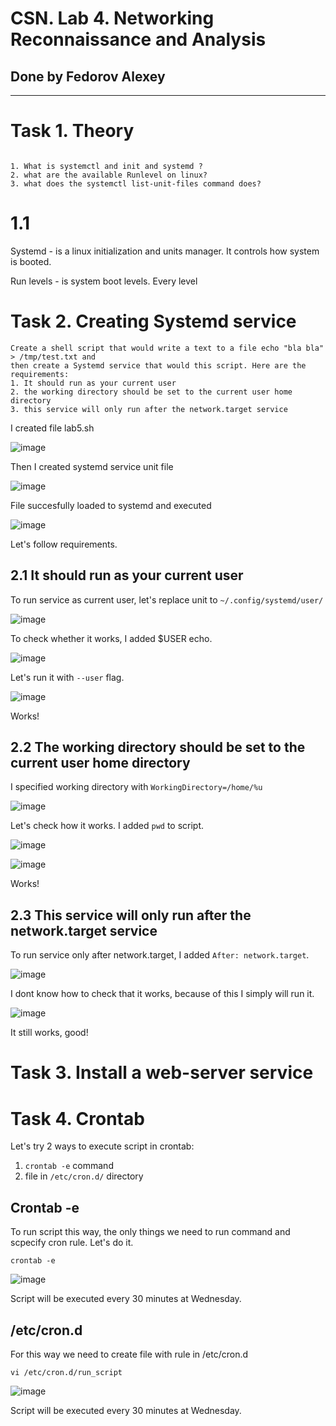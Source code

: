 # CSN. Lab 4. Networking Reconnaissance and Analysis

## Done by Fedorov Alexey

---

# Task 1. Theory

```

1. What is systemctl and init and systemd ?
2. what are the available Runlevel on linux?
3. what does the systemctl list-unit-files command does?
```

# 1.1

Systemd - is a linux initialization and units manager. It controls how system is booted.

Run levels - is system boot levels. Every level

# Task 2. Creating Systemd service

```
Create a shell script that would write a text to a file echo "bla bla" > /tmp/test.txt and
then create a Systemd service that would this script. Here are the requirements:
1. It should run as your current user
2. the working directory should be set to the current user home directory
3. this service will only run after the network.target service
```

I created file lab5.sh

![image](https://github.com/user-attachments/assets/94999296-ad98-45d4-9eaa-933db094a1d8)

Then I created systemd service unit file

![image](https://github.com/user-attachments/assets/a4f0c936-1380-4b86-a26c-8a8ec42d28df)

File succesfully loaded to systemd and executed

![image](https://github.com/user-attachments/assets/1f73213b-ba2d-4ae8-a585-d3c3ede1dcd8)

Let's follow requirements.

## 2.1 It should run as your current user

To run service as current user, let's replace unit to `~/.config/systemd/user/`

![image](https://github.com/user-attachments/assets/f7b1b95d-6284-4b68-9a55-a57ec656abd4)

To check whether it works, I added $USER echo.

![image](https://github.com/user-attachments/assets/133e9f30-dcf1-4684-98f1-7d8b1ddbfa8d)

Let's run it with `--user` flag.

![image](https://github.com/user-attachments/assets/083e1103-e997-47b6-a014-801c7ccffa17)

Works!

## 2.2 The working directory should be set to the current user home directory

I specified working directory with `WorkingDirectory=/home/%u`

![image](https://github.com/user-attachments/assets/b89719f4-85d2-4143-a60c-f682f32e494b)

Let's check how it works. I added `pwd` to script.

![image](https://github.com/user-attachments/assets/f3c7cbdf-6ed2-4bd7-9738-bf74a29283d3)

![image](https://github.com/user-attachments/assets/da8ffc0e-9bf9-4f91-bb43-37709d6d9223)

Works!

## 2.3 This service will only run after the network.target service

To run service only after network.target, I added `After: network.target`.

![image](https://github.com/user-attachments/assets/7a14e092-3e40-43e2-9c2d-b0212b6fdcb0)

I dont know how to check that it works, because of this I simply will run it.

![image](https://github.com/user-attachments/assets/3f51e978-de87-4165-8052-e56c025e069d)

It still works, good!

# Task 3. Install a web-server service

# Task 4. Crontab

Let's try 2 ways to execute script in crontab:

1. `crontab -e` command
2. file in `/etc/cron.d/` directory

## Crontab -e

To run script this way, the only things we need to run command and scpecify cron rule. Let's do it.

`crontab -e`

![image](https://github.com/user-attachments/assets/4545dee9-ef44-45a0-9fe3-3117eed8b877)

Script will be executed every 30 minutes at Wednesday.


## /etc/cron.d

For this way we need to create file with rule in /etc/cron.d

```
vi /etc/cron.d/run_script
```
![image](https://github.com/user-attachments/assets/a635290d-ba2a-4876-9f4b-9fab50131970)

Script will be executed every 30 minutes at Wednesday.
